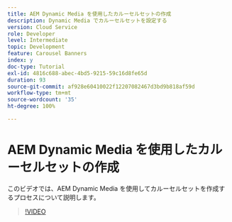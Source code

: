 ```yaml
---
title: AEM Dynamic Media を使用したカルーセルセットの作成
description: Dynamic Media でカルーセルセットを設定する
version: Cloud Service
role: Developer
level: Intermediate
topic: Development
feature: Carousel Banners
index: y
doc-type: Tutorial
exl-id: 4816c688-abec-4bd5-9215-59c16d8fe65d
duration: 93
source-git-commit: af928e60410022f12207082467d3bd9b818af59d
workflow-type: tm+mt
source-wordcount: '35'
ht-degree: 100%

---
```


# AEM Dynamic Media を使用したカルーセルセットの作成

このビデオでは、AEM Dynamic Media を使用してカルーセルセットを作成するプロセスについて説明します。

>[!VIDEO](https://video.tv.adobe.com/v/335380?quality=12&learn=on)
